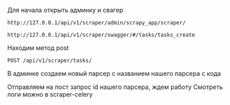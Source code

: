 
Для начала открыть админку и свагер

`http://127.0.0.1/api/v1/scraper/admin/scrapy_app/scraper/`

`http://127.0.0.1/api/v1/scraper/swagger/#/tasks/tasks_create`

Находим метод post

`POST /api/v1/scraper/tasks/`

В админке создаем новый парсер с названием нашего парсера с кода

Отправляем на пост запрос id нашего парсера, ждем работу
Смотреть логи можно в scraper-celery